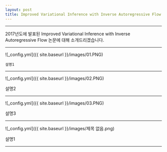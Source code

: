 ```yaml
---
layout: post
title: Improved Variational Inference with Inverse Autoregressive Flow
---
```


***
2017년도에 발표된 Improved Variational Inference with Inverse Autoregressive Flow 논문에 대해 소개드리겠습니다.

***

![_config.yml]({{ site.baseurl }}/images/01.PNG)
```
설명1
```
***

![_config.yml]({{ site.baseurl }}/images/02.PNG)

설명2

***

![_config.yml]({{ site.baseurl }}/images/03.PNG)

설명3

***

![_config.yml]({{ site.baseurl }}/images/제목 없음.png)

설명1

***
